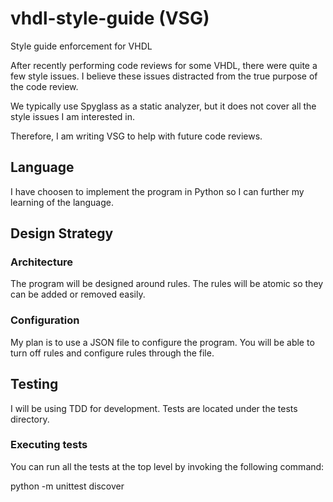 # vhdl-style-guide (VSG)
Style guide enforcement for VHDL

After recently performing code reviews for some VHDL, there were quite a few style issues.
I believe these issues distracted from the true purpose of the code review.

We typically use Spyglass as a static analyzer, but it does not cover all the style issues I am interested in.

Therefore, I am writing VSG to help with future code reviews.

## Language

I have choosen to implement the program in Python so I can further my learning of the language.

## Design Strategy

### Architecture

The program will be designed around rules.
The rules will be atomic so they can be added or removed easily.


### Configuration

My plan is to use a JSON file to configure the program.
You will be able to turn off rules and configure rules through the file.

## Testing

I will be using TDD for development.
Tests are located under the tests directory.

### Executing tests

You can run all the tests at the top level by invoking the following command:

python -m unittest discover

